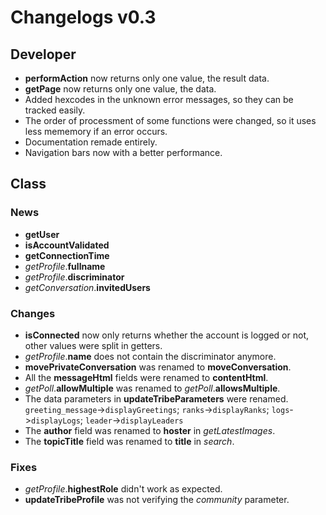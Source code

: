 # Changelogs v0.3

## Developer
- **performAction** now returns only one value, the result data.
- **getPage** now returns only one value, the data.
- Added hexcodes in the unknown error messages, so they can be tracked easily.
- The order of processment of some functions were changed, so it uses less mememory if an error occurs.
- Documentation remade entirely.
- Navigation bars now with a better performance.

## Class
### News
- **getUser**
- **isAccountValidated**
- **getConnectionTime**
- _getProfile_.**fullname**
- _getProfile_.**discriminator**
- _getConversation_.**invitedUsers**

### Changes
- **isConnected** now only returns whether the account is logged or not, other values were split in getters.
- _getProfile_.**name** does not contain the discriminator anymore.
- **movePrivateConversation** was renamed to **moveConversation**.
- All the **messageHtml** fields were renamed to **contentHtml**.
- _getPoll_.**allowMultiple** was renamed to _getPoll_.**allowsMultiple**.
- The data parameters in **updateTribeParameters** were renamed. `greeting_message`->`displayGreetings`; `ranks`->`displayRanks`; `logs`->`displayLogs`; `leader`->`displayLeaders`
- The **author** field was renamed to **hoster** in _getLatestImages_.
- The **topicTitle** field was renamed to **title** in _search_.

### Fixes
- _getProfile_.**highestRole** didn't work as expected.
- **updateTribeProfile** was not verifying the _community_ parameter.